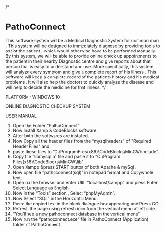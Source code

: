 /*
# PathoConnect
This software system will be a Medical Diagnostic System for common man . 
This system will be designed to immediately diagnose by providing tools to assist the patient , 
which would otherwise have to be performed manually. 
By this system, we will be able to provide online check up appointments to the patient in their nearby 
Diagnostic centre and give reports about that person that is easy to understand and use. 
More specifically, this system will analyze every symptom and give a complete report of his illness .
This software will keep a complete record of the patients history and his medical problems . 
It will also help the doctors to quickly analyze the disease and will help to decide the medicine for that illness.
*/

PLATFORM
: WINDOWS 10


ONLINE DIAGNOSTIC CHECKUP SYSTEM

USER MANUAL

1. Open the Folder “PathoConnect"
2. Now install Xamp & CodeBlocks software.
3. After both the softwares are installed.
4. Now Copy all the header files from the “mysqlheaders” of "Required Header Files" and
5. paste these files to
“C:\ProgramFiles(x86)\CodeBlocks\MinGW\include”.
6. Copy the “libmysql.a” file and paste it to “C:\Program
Files(x86)\CodeBlocks\MinGW\lib”.
7. Open Xampp &press START button of both Apache & mySql .
8. Now open file “pathoconnect(sql)” in notepad format and
Copywhole text.
9. Open up the browser and enter URL “localhost/xampp” and
press Enter Select Language as English
10. Now in the “Tools” section , Select “phpMyAdmin”.
11. Now Select “SQL” in the Horizontal Menu.
12. Paste the copied text in the blank dialogue box appearing and
Press GO.
13. Refresh the page using refresh icon from the vertical menu at
left side.
14. “You’ll see a new pathoconnect database in the vertical menu”
15. Now run the “pathoconnect.exe” file in PathoConnect
(Application) folder of PathoConnect
